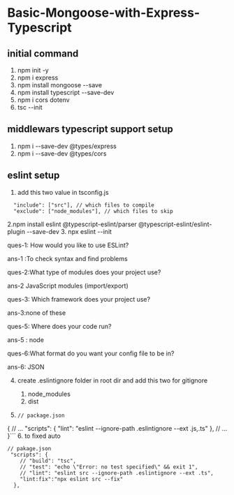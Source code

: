 # Basic-Mongoose-with-Express-Typescript

## initial command
1. npm init -y
2. npm i express
3. npm install mongoose --save
4. npm install typescript --save-dev
5. npm i cors dotenv
6. tsc --init
## middlewars typescript support setup 
1. npm i --save-dev @types/express
2. npm i --save-dev @types/cors

## eslint setup
1. add this two value in tsconfig.js
```
  "include": ["src"], // which files to compile
  "exclude": ["node_modules"], // which files to skip
```
2.npm install eslint @typescript-eslint/parser @typescript-eslint/eslint-plugin --save-dev
3. npx eslint --init

ques-1: How would you like to use ESLint?

ans-1 :To check syntax and find problems

ques-2:What type of modules does your project use?

ans-2 JavaScript modules (import/export)

ques-3: Which framework does your project use?

ans-3:none of these

ques-5: Where does your code run?

ans-5 : node

ques-6:What format do you want your config file to be in?

ans-6: JSON

4. create .eslintignore folder in root dir and add this two for gitignore
    1. node_modules
    2. dist

5.
   ```
   // package.json
{
  // ...
  "scripts": {
    "lint": "eslint --ignore-path .eslintignore --ext .js,.ts"
   },
  // ...
}```
6. to fixed auto 
```
// pakage.json
 "scripts": {
    // "build": "tsc",
    // "test": "echo \"Error: no test specified\" && exit 1",
    // "lint": "eslint src --ignore-path .eslintignore --ext .ts",
    "lint:fix":"npx eslint src --fix"
  },
```
